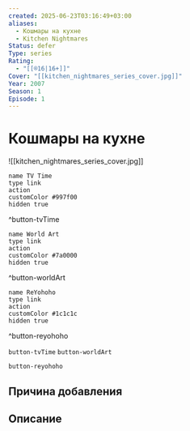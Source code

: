 ```yaml
---
created: 2025-06-23T03:16:49+03:00
aliases:
  - Кошмары на кухне
  - Kitchen Nightmares
Status: defer
Type: series
Rating:
  - "[[®️16|16+]]"
Cover: "[[kitchen_nightmares_series_cover.jpg]]"
Year: 2007
Season: 1
Episode: 1
---
```


# Кошмары на кухне

![[kitchen_nightmares_series_cover.jpg]]


```button
name TV Time
type link
action 
customColor #997f00
hidden true
```
^button-tvTime

```button
name World Art
type link
action 
customColor #7a0000
hidden true
```
^button-worldArt

```button
name ReYohoho
type link
action 
customColor #1c1c1c
hidden true
```
^button-reyohoho



`button-tvTime` `button-worldArt`

`button-reyohoho`

## Причина добавления




## Описание



